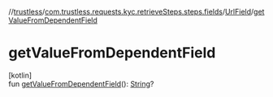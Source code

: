 //[trustless](../../../index.md)/[com.trustless.requests.kyc.retrieveSteps.steps.fields](../index.md)/[UrlField](index.md)/[getValueFromDependentField](get-value-from-dependent-field.md)

# getValueFromDependentField

[kotlin]\
fun [getValueFromDependentField](get-value-from-dependent-field.md)(): [String](https://kotlinlang.org/api/latest/jvm/stdlib/kotlin/-string/index.html)?
